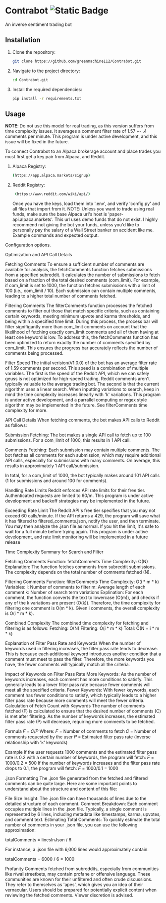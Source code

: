 # Contrabot ![Static Badge](https://img.shields.io/badge/version-v1.0.0-green)
An inverse sentiment trading bot

## Installation
1. Clone the repository:
    ```bash
    git clone https://github.com/greenmachine112/Contrabot.git
    ```
2. Navigate to the project directory:
    ```bash
    cd Contrabot.git
    ```
3. Install the required dependencies:
    ```bash
    pip install -r requirements.txt
    ```
## Usage
**NOTE**: Do not use this model for real trading, as this version suffers from time complexity issues. It averages a comment filter rate of 1.57 +- .4 comments per minute. This program is under active development, and this issue will be fixed in the future.

To connect Contrabot to an Alpaca brokerage account and place trades you must first get a key pair from Alpaca, and Reddit.
1. Alpaca Registry:
    ```bash
    (https://app.alpaca.markets/signup)
    ```
2. Reddit Registry:
   ```bash
    (https://www.reddit.com/wiki/api/)
    ```
    Once you have the keys, load them into '.env', and verify 'config.py' and all files that import from it. 
    NOTE: Unless you want to trade using real funds, make sure the base Alpaca url's host is 'paper-api.alpaca.markets'. This url uses demo funds that do not exist. I highly recommend not giving the bot your funds, unless you'd like to personally pay the salary of a Wall Street banker on accident like me.
Example commands and expected output.

Configuration options.

Optimization and API Call Details

Fetching Comments
To ensure a sufficient number of comments are available for analysis, the fetchComments function fetches submissions from a specified subreddit. It calculates the number of submissions to fetch based on a fraction of the total desired comments (com_limit). For example, if com_limit is set to 1000, the function fetches submissions with a limit of 100 (i.e., com_limit / 10). Each submission can contain multiple comments, leading to a higher total number of comments fetched.

Filtering Comments
The filterComments function processes the fetched comments to filter out those that match specific criteria, such as containing certain keywords, meeting minimum upvote and karma thresholds, and being within a specified time limit. During this process, the process bar will filter signifigantly more than com_limit comments on account that the likelihood of fetching exactly com_limit comments and all of them having at least one keyword is low. To address this, the fetchComments function has been optimized to return exactly the number of comments specified by com_limit. This ensures the progress bar accurately reflects the number of comments being processed. 

Filter Speed
The initial verision(V1.0.0) of the bot has an average filter rate of 1.59 comments per second. This speed is a combination of multiple variables. The first is the speed of the Reddit API, which we can safely geuss is not optimized for high-speed trading. Reddit comments aren't typically valuable to the average trading bot. The second is that the current algorithm uses a linear search. When inputting variations to search, keep in mind the time complexity increases linearly with 'k' variations. This program is under active development, and a parrallel computing or regex style algorithm may be implemented in the future. See filterComments time complexity for more.

API Call Details
When fetching comments, the bot makes API calls to Reddit as follows:

Submission Fetching: The bot makes a single API call to fetch up to 100 submissions. For a com_limit of 1000, this results in 1 API call.

Comments Fetching: Each submission may contain multiple comments. The bot fetches all comments for each submission, which may require additional API calls, especially for submissions with many comments. 
On average, this results in approximately 1 API call/submission.

In total, for a com_limit of 1000, the bot typically makes around 101 API calls (1 for submissions and around 100 for comments).

Handling Rate Limits
Reddit enforces API rate limits for their free tier. Authenticated requests are limited to 60/m. This program is under active development and backoff strategies may be implemented in the future.

Exceeding Rate Limit
The Reddit API's free tier specifies that you may not exceed 60 calls/minute. If the API returns a 429, the program will save what it has filtered to filtered_comments.json, notify the user, and then terminate. You may then analyze the .json file as normal. If you hit the limit, it's safe to wait for a full minute before trying again. This program is under active development, and rate limit monitoring will be implemented in a future release

Time Complexity Summary for Search and Filter

Fetching Comments
Function: fetchComments
Time Complexity: O(N)
Explanation: The function fetches comments from subreddit submissions. The complexity depends on the total number of comments fetched (N).

Filtering Comments
Function: filterComments
Time Complexity: O(i * m * k)
Variables:
i: Number of comments to filter
m: Average length of each comment
k: Number of search term variations
Explination: For each comment, the function converts the text to lowercase (O(m)), and checks if any of the k variations are present (O(k)). Therefore, the time complexity for filtering one comment is O(m * k). Given i comments, the overall complexity is O(i * m * k).

Combined Complexity
The combined time complexity for fetching and filtering is as follows:
Fetching: O(N)
Filtering: O(i * m * k)
Total: O(N + i * m * k)

Explanation of Filter Pass Rate and Keywords
When the number of keywords used in filtering increases, the filter pass rate tends to decrease. This is because each additional keyword introduces another condition that a comment must meet to pass the filter. Therefore, the more keywords you have, the fewer comments will typically match all the criteria.

Impact of Keywords on Filter Pass Rate
More Keywords: As the number of keywords increases, each comment has more conditions to satisfy. This generally leads to a lower filter pass rate because fewer comments will meet all the specified criteria.
Fewer Keywords: With fewer keywords, each comment has fewer conditions to satisfy, which typically leads to a higher filter pass rate because more comments will meet the fewer criteria.
Calculation of Fetch Count with Keywords
The number of comments fetched (F) is calculated to ensure that the desired number of comments (C) is met after filtering. As the number of keywords increases, the estimated filter pass rate (P) will decrease, requiring more comments to be fetched.

Formula
𝐹 = 𝐶/𝑃
Where:
𝐹 = Number of comments to fetch
𝐶 = Number of comments requested by the user
𝑃 = Estimated filter pass rate (inverse relationship with 'k' keywords)

Example
If the user requests 1000 comments and the estimated filter pass rate is 0.2 with a certain number of keywords, the program will fetch:
𝐹 = 1000/0.2 = 500
If the number of keywords increases and the filter pass rate drops to 0.1, the program will fetch:
𝐹 = 1000/0.1 = 1000

.json Formatting
The .json file generated from the fetched and filtered comments can be quite large. Here are some important points to understand about the structure and content of this file:

File Size Insight: The .json file can have thousands of lines due to the detailed structure of each comment.
Comment Breakdown: Each comment occupies multiple lines in the .json file. Typically, a single comment is represented by 6 lines, including metadata like timestamps, karma, upvotes, and comment text.
Estimating Total Comments: To quickly estimate the total number of comments in your .json file, you can use the following approximation:

totalComments = linesInJson / 6

For instance, a .json file with 6,000 lines would approximately contain:

totalComments = 6000 / 6 = 1000

Profanity 
Comments fetched from subreddits, especially from communities like r/wallstreetbets, may contain profane or offensive language. These communities are known for their unfiltered and often crude discussions. They refer to themselves as 'apes', which gives you an idea of their vernacular. Users should be prepared for potentially explicit content when reviewing the fetched comments. Viewer discretion is advised.
